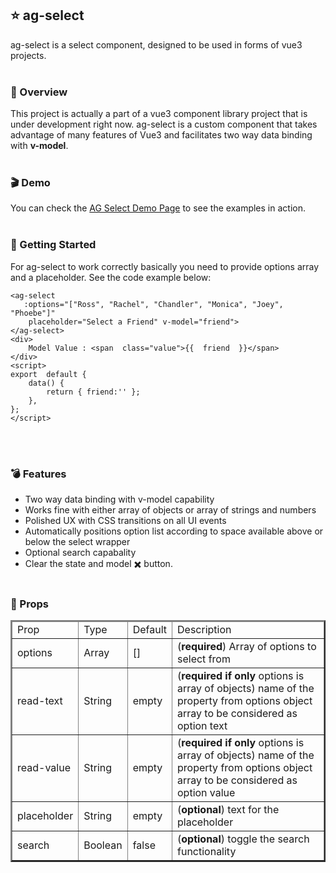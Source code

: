 ##  :star: ag-select

ag-select is a  select component, designed to be used in forms of vue3 projects.
\
&nbsp;
### :eyes: Overview

This project is actually a part of a vue3 component library  project that is under development right now.
ag-select is a custom component that takes advantage of many features of Vue3 and facilitates two way data binding with 
**v-model**. 
\
&nbsp;
### :clapper: Demo

You can check the [AG Select Demo Page](https://arsendemirci.github.io/ag-select/)  to see the examples in action. 
\
&nbsp;

### :gun: Getting Started

For ag-select to work correctly basically you need to provide options array and a placeholder. See the code example below:

```
<ag-select
   :options="["Ross", "Rachel", "Chandler", "Monica", "Joey", "Phoebe"]"
    placeholder="Select a Friend" v-model="friend">
</ag-select>
<div>
	Model Value : <span  class="value">{{  friend  }}</span>
</div>
<script>
export  default {
	data() {
		return { friend:'' };
	},
};
</script>
```
\
&nbsp;
### :bomb: Features

- Two way data binding with v-model capability
- Works fine with either array of objects or array of strings and numbers
- Polished UX with CSS transitions on all UI events
- Automatically positions option list according to space available above or below the select wrapper
- Optional search capabality
- Clear the state and model :heavy_multiplication_x: button.
\
&nbsp;
### :pill: Props

<table border="2">
	<thead>
		<tr>
			<td>Prop</td>
			<td>Type</td>
			<td>Default</td>
			<td>Description</td>
		</tr>
	</thead>
	<tbody>
		<tr>
	        <td>options</td><td>Array</td><td>[]</td><td>(<b>required</b>) Array of options to select from</td>
	    </tr>
	    <tr>
	        <td>read-text</td><td>String</td><td>empty</td><td>(<b>required if only</b>  options is array of objects)  name of the property from options object array to be considered as option text</td>
	    </tr>
	    <tr>
	        <td>read-value</td><td>String</td><td>empty</td><td>(<b>required if only</b>  options is array of objects)  name of the property from options object array to be considered as option value</td>
	    </tr>
	    <tr>
	        <td>placeholder</td><td>String</td><td>empty</td><td>(<b>optional</b>) text for the placeholder</td>
	    </tr>
	    <tr>
	        <td>search</td><td>Boolean</td><td>false</td><td>(<b>optional</b>) toggle the search functionality</td>
	    </tr>
	</tbody>
</table>
